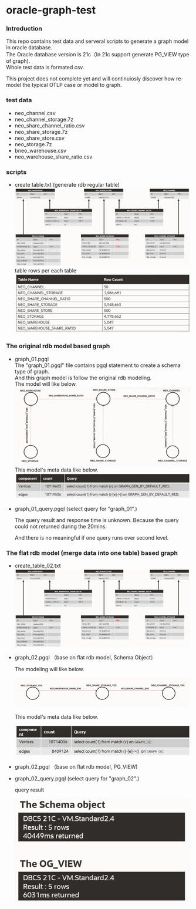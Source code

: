 # oracle-graph-test

### Introduction 
This repo contains test data and serveral scripts to generate a graph model in oracle database.  
The Oracle database version is 21c（In 21c support generate PG_VIEW type of graph).  
Whole test data is formated csv.  

This project does  not complete yet and will  continuiosly discover how re-model the typical OTLP case or model to graph.  


### test data
* neo_channel.csv
* neo_channel_storage.7z
* neo_share_channel_ratio.csv
* neo_share_storage.7z
* neo_share_store.csv
* neo_storage.7z
* bneo_warehouse.csv
* neo_warehouse_share_ratio.csv

### scripts  
* create table.txt (generate rdb regular table)  
![image](https://github.com/guang-xu/orace-graph/blob/master/img/table.png)  
table rows per each table  
![image](https://github.com/guang-xu/orace-graph/blob/master/img/table_rows.png)  

### The original rdb model based graph 
* graph_01.pgql  
  The "graph_01.pgql" file contains pgql statement to create a schema type of graph.  
  And this graph model is follow the original rdb modeling.  
  The model will like below.  
  ![image](https://github.com/guang-xu/orace-graph/blob/master/img/pgql_01_model.png)  
  This model's meta data like below.  
  ![image](https://github.com/guang-xu/orace-graph/blob/master/img/pgql_01_meta_data.png)  

* graph_01_query.pgql  (select query for "graph_01".)  

  The query result and response time is unknown. Because the query could not returned during the 20mins.

  And there is no meaningful if one query runs over  second level.

### The flat rdb model (merge data into one table) based graph 
* create_table_02.txt
  ![image](https://github.com/guang-xu/orace-graph/blob/master/img/table.png) 

* graph_02.pgql （base on flat rdb model, Schema Object）

  The modeling will like below.  

  ![image](https://github.com/guang-xu/orace-graph/blob/master/img/pgql_02_model.png) 

  This model's meta data like below. 

  ![image](https://github.com/guang-xu/orace-graph/blob/master/img/pgql_02_meta_data.png) 

* graph_02.pgql （base on flat rdb model, PG_VIEW)

* graph_02_query.pgql  (select query for "graph_02".)

  query result

  ![image](https://github.com/guang-xu/orace-graph/blob/master/img/pgql_02_model_query_response_time.png) 

